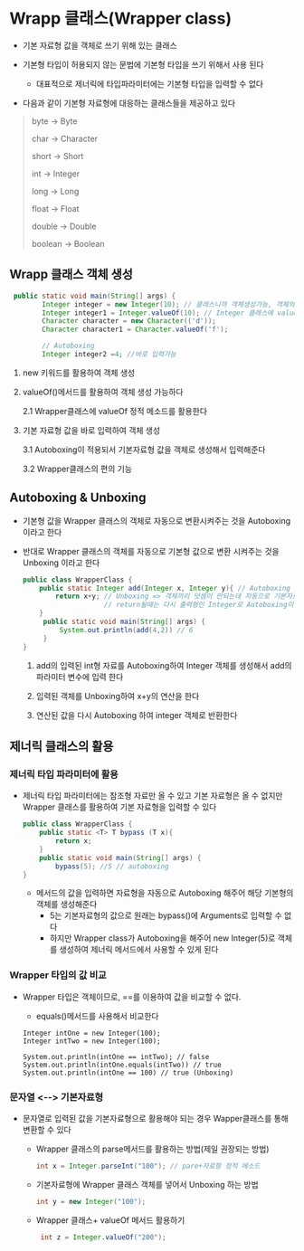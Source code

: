 # Wrapp 클래스(Wrapper class)

- 기본 자료형 값을 객체로 쓰기 위해 있는 클래스

- 기본형 타입이 허용되지 않는 문법에 기본형 타입을 쓰기 위해서 사용 된다
    -  대표적으로 제너릭에 타입파라미터에는 기본형 타입을 입력할 수 없다
    
- 다음과 같이 기본형 자료형에 대응하는 클래스들을 제공하고 있다
> byte -> Byte
>
> char -> Character
>
> short -> Short
>
> int -> Integer
>
> long -> Long
>
> float -> Float
>
> double -> Double
>
> boolean -> Boolean

## Wrapp 클래스 객체 생성

```java
 public static void main(String[] args) {
        Integer integer = new Integer(10); // 클래스니까 객체생성가능, 객체의 초기화값 입력하는방식
        Integer integer1 = Integer.valueOf(10); // Integer 클래스에 valueof 라는 스태틱메소드를 사용                                     
        Character character = new Character(('d'));
        Character character1 = Character.valueOf('f');

        // Autoboxing
        Integer integer2 =4; //바로 입력가능
```

1. new 키워드를 활용하여 객체 생성

2. valueOf()메서드를 활용하여 객체 생성 가능하다

   2.1 Wrapper클래스에 valueOf 정적 메소드를 활용한다

3. 기본 자료형 값을 바로 입력하여 객체 생성

   3.1 Autoboxing이 적용되서 기본자료형 값을 객체로 생성해서 입력해준다

   3.2 Wrapper클래스의 편의 기능

## Autoboxing  &  Unboxing

- 기본형 값을 Wrapper 클래스의 객체로 자동으로 변환시켜주는 것을 Autoboxing 이라고 한다

- 반대로 Wrapper 클래스의 객체를 자동으로 기본형 값으로 변환 시켜주는 것을 Unboxing 이라고 한다

  ```java
  public class WrapperClass {
      public static Integer add(Integer x, Integer y){ // Autoboxing
          return x+y; // Unboxing => 객체끼리 덧셈이 안되는데 자동으로 기본자료형으로 변형되서 계산
                      // return될때는 다시 출력형인 Integer로 Autoboxing이 이루어짐
      }
       public static void main(String[] args) {
           System.out.println(add(4,2)) // 6
       }
  }
  ```

  1. add의 입력된 int형 자료를 Autoboxing하여 Integer 객체를 생성해서 add의 파라미터 변수에 입력 한다

  2. 입력된 객체를 Unboxing하여 x+y의 연산을 한다

  3. 연산된 값을 다시 Autoboxing 하여 integer 객체로 반환한다

     

## 제너릭 클래스의 활용

###   제너릭 타입 파라미터에 활용

- 제너릭 타입 파라미터에는 참조형 자료만 올 수 있고 기본 자료형은 올 수 없지만 Wrapper 클래스를 활용하여 기본 자료형을 입력할 수 있다
  
    ```java
   public class WrapperClass {
        public static <T> T bypass (T x){
            return x;
        }
        public static void main(String[] args) {
            bypass(5); //5 // autoboxing 
    }
    
   ```
   
    - 메서드의 값을 입력하면 자료형을 자동으로 Autoboxing 해주어 해당 기본형의 객체를 생성해준다
      - 5는 기본자료형의 값으로 원래는 bypass()에 Arguments로 입력할 수 없다
      - 하지만 Wrapper class가  Autoboxing을 해주어 new Integer(5)로 객체를 생성하여  제너릭 메서드에서 사용할 수 있게 된다
   

### Wrapper 타입의 값 비교

- Wrapper 타입은 객체이므로, ==를 이용하여 값을 비교할 수 없다.

  - equals()메서드를 사용해서 비교한다

  ```
  Integer intOne = new Integer(100);
  Integer intTwo = new Integer(100);
  
  System.out.println(intOne == intTwo); // false
  System.out.println(intOne.equals(intTwo)) // true
  System.out.println(intOne == 100) // true (Unboxing)
  ```



### 문자열  <-->  기본자료형

- 문자열로 입력된 값을 기본자료형으로 활용해야 되는 경우 Wapper클래스를 통해 변환할 수 있다
    - Wrapper 클래스의  parse메서드를 활용하는 방법(제일 권장되는 방법)

        ```java
        int x = Integer.parseInt("100"); // pare+자료형 정적 메소드
        ```

    - 기본자료형에 Wrapper 클래스 객체를 넣어서 Unboxing 하는 방법
      
        ```java
        int y = new Integer("100"); 
        ```
        
    - Wrapper 클래스+ valueOf 메서드 활용하기   

        ```java 
         int z = Integer.valueOf("200");
        ```

        